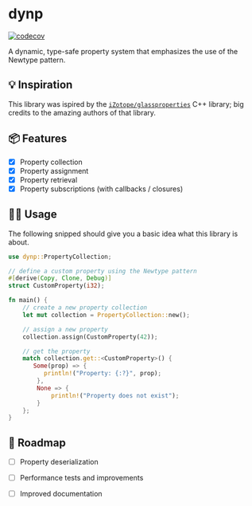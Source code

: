 # dynp

[![codecov](https://codecov.io/gh/chillin-capybara/dynp/graph/badge.svg?token=P49P373ZGE)](https://codecov.io/gh/chillin-capybara/dynp)

A dynamic, type-safe property system that emphasizes the use of the Newtype pattern.

## 💡 Inspiration

This library was ispired by the [`iZotope/glassproperties`](https://github.com/iZotope/glassproperties) C++ library; big credits to the amazing authors of that library.

## 📦 Features

- [X] Property collection
- [X] Property assignment
- [X] Property retrieval
- [X] Property subscriptions (with callbacks / closures)

## 👨‍💻 Usage

The following snipped should give you a basic idea what this library is about.

```rust
use dynp::PropertyCollection;

// define a custom property using the Newtype pattern
#[derive(Copy, Clone, Debug)]
struct CustomProperty(i32);

fn main() {
    // create a new property collection
    let mut collection = PropertyCollection::new();

    // assign a new property
    collection.assign(CustomProperty(42));

    // get the property
    match collection.get::<CustomProperty>() {
       Some(prop) => {
          println!("Property: {:?}", prop);
        },
        None => {
            println!("Property does not exist");
        }
    };
}
```

## 🚧 Roadmap

- [ ] Property deserialization
- [ ] Performance tests and improvements
- [ ] Improved documentation

